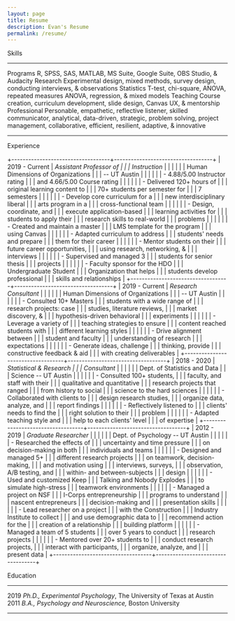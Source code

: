 ```yaml
---
layout: page
title: Resume
description: Evan's Resume
permalink: /resume/
---
```


Skills

  -------------- ---------------------------------------------------------------------------------------------------------------------------------------------------------------------------------------------------------
  Programs       R, SPSS, SAS, MATLAB, MS Suite, Google Suite, OBS Studio, & Audacity
  Research       Experimental design, mixed methods, survey design, conducting interviews, & observations
  Statistics     T-test, chi-square, ANOVA, repeated measures ANOVA, regression, & mixed models
  Teaching       Course creation, curriculum development, slide design, Canvas UX, & mentorship
  Professional   Personable, empathetic, reflective listener, skilled communicator, analytical, data-driven, strategic, problem solving, project management, collaborative, efficient, resilient, adaptive, & innovative
  -------------- ---------------------------------------------------------------------------------------------------------------------------------------------------------------------------------------------------------

Experience

+-----------------------------------+-----------------------------------+
| 2019 - Current                    | *Assistant Professor of           |
|                                   | Instruction*                      |
|                                   |                                   |
|                                   | Human Dimensions of Organizations |
|                                   | -- UT Austin                      |
|                                   |                                   |
|                                   | -   4.88/5.00 Instructor rating   |
|                                   |     and 4.66/5.00 Course rating   |
|                                   |                                   |
|                                   | -   Delivered 120+ hours of       |
|                                   |     original learning content to  |
|                                   |     70+ students per semester for |
|                                   |     7 semesters                   |
|                                   |                                   |
|                                   | -   Develop core curriculum for a |
|                                   |     new interdisciplinary liberal |
|                                   |     arts program in a             |
|                                   |     cross-functional team         |
|                                   |                                   |
|                                   | -   Design, coordinate, and       |
|                                   |     execute application-based     |
|                                   |     learning activities for       |
|                                   |     students to apply their       |
|                                   |     research skills to real-world |
|                                   |     problems                      |
|                                   |                                   |
|                                   | -   Created and maintain a master |
|                                   |     LMS template for the program  |
|                                   |     using Canvas                  |
|                                   |                                   |
|                                   | -   Adapted curriculum to address |
|                                   |     students' needs and prepare   |
|                                   |     them for their career         |
|                                   |                                   |
|                                   | -   Mentor students on their      |
|                                   |     future career opportunities,  |
|                                   |     using research, networking, & |
|                                   |     interviews                    |
|                                   |                                   |
|                                   | -   Supervised and managed 3      |
|                                   |     students for senior thesis    |
|                                   |     projects                      |
|                                   |                                   |
|                                   | -   Faculty sponsor for the HDO   |
|                                   |     Undergraduate Student         |
|                                   |     Organization that helps       |
|                                   |     students develop professional |
|                                   |     skills and relationships      |
+-----------------------------------+-----------------------------------+
| 2019 - Current                    | *Research Consultant*             |
|                                   |                                   |
|                                   | Human Dimensions of Organizations |
|                                   | -- UT Austin                      |
|                                   |                                   |
|                                   | -   Consulted 10+ Masters         |
|                                   |     students with a wide range of |
|                                   |     research projects: case       |
|                                   |     studies, literature reviews,  |
|                                   |     market discovery, &           |
|                                   |     hypothesis-driven behavioral  |
|                                   |     experiments                   |
|                                   |                                   |
|                                   | -   Leverage a variety of         |
|                                   |     teaching strategies to ensure |
|                                   |     content reached students with |
|                                   |     different learning styles     |
|                                   |                                   |
|                                   | -   Drive alignment between       |
|                                   |     student and faculty           |
|                                   |     understanding of research     |
|                                   |     expectations                  |
|                                   |                                   |
|                                   | -   Generate ideas, challenge     |
|                                   |     thinking, provide             |
|                                   |     constructive feedback & aid   |
|                                   |     with creating deliverables    |
+-----------------------------------+-----------------------------------+
| 2018 - 2020                       | *Statistical & Research           |
|                                   | Consultant*                       |
|                                   |                                   |
|                                   | Dept. of Statistics and Data      |
|                                   | Science -- UT Austin              |
|                                   |                                   |
|                                   | -   Consulted 100+ students,      |
|                                   |     faculty, and staff with their |
|                                   |     qualitative and quantitative  |
|                                   |     research projects that ranged |
|                                   |     from history to social        |
|                                   |     science to the hard sciences  |
|                                   |                                   |
|                                   | -   Collaborated with clients to  |
|                                   |     design research studies,      |
|                                   |     organize data, analyze, and   |
|                                   |     report findings               |
|                                   |                                   |
|                                   | -   Reflectively listened to      |
|                                   |     clients' needs to find the    |
|                                   |     right solution to their       |
|                                   |     problem                       |
|                                   |                                   |
|                                   | -   Adapted teaching style and    |
|                                   |     help to each clients' level   |
|                                   |     of expertise                  |
+-----------------------------------+-----------------------------------+
| 2012 - 2019                       | *Graduate Researcher*             |
|                                   |                                   |
|                                   | Dept. of Psychology -- UT Austin  |
|                                   |                                   |
|                                   | -   Researched the effects of     |
|                                   |     uncertainty and time pressure |
|                                   |     on decision-making in both    |
|                                   |     individuals and teams         |
|                                   |                                   |
|                                   | -   Designed and managed 5+       |
|                                   |     different research projects   |
|                                   |     on teamwork, decision-making, |
|                                   |     and motivation using          |
|                                   |     interviews, surveys,          |
|                                   |     observation, A/B testing, and |
|                                   |     within- and between-subjects  |
|                                   |     design                        |
|                                   |                                   |
|                                   | -   Used and customized Keep      |
|                                   |     Talking and Nobody Explodes   |
|                                   |     to simulate high-stress       |
|                                   |     teamwork environments         |
|                                   |                                   |
|                                   | -   Managed a project on NSF      |
|                                   |     I-Corps entrepreneurship      |
|                                   |     programs to understand        |
|                                   |     nascent entrepreneurs         |
|                                   |     decision-making and           |
|                                   |     presentation skills           |
|                                   |                                   |
|                                   | -   Lead researcher on a project  |
|                                   |     with the Construction         |
|                                   |     Industry Institute to collect |
|                                   |     and use demographic data to   |
|                                   |     recommend action for the      |
|                                   |     creation of a relationship    |
|                                   |     building platform             |
|                                   |                                   |
|                                   | -   Managed a team of 5 students  |
|                                   |     over 5 years to conduct       |
|                                   |     research projects             |
|                                   |                                   |
|                                   | -   Mentored over 20+ students to |
|                                   |     conduct research projects,    |
|                                   |     interact with participants,   |
|                                   |     organize, analyze, and        |
|                                   |     present data                  |
+-----------------------------------+-----------------------------------+

Education

  ------ ---------------------------------------------------------------------
  2019   *Ph.D., Experimental Psychology*, The University of Texas at Austin
  2011   *B.A., Psychology and Neuroscience,* Boston University
         
  ------ ---------------------------------------------------------------------
